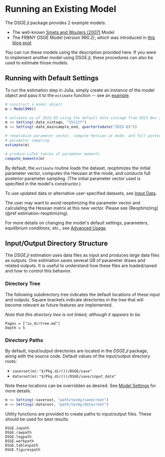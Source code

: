 # Running an Existing Model

The DSGE.jl package provides 2 example models:

- The well-known [Smets and Wouters (2007)](https://www.aeaweb.org/articles?id=10.1257/aer.97.3.586) Model
- The FRBNY DSGE Model (version 990.2), which was introduced in [this blog post](http://libertystreeteconomics.newyorkfed.org/2015/05/the-frbny-dsge-model-forecast-april-2015.html)

You can run these models using the description provided here. If you
were to implement another model using DSGE.jl, these procedures can also be used to
estimate those models.

## Running with Default Settings

To run the estimation step in Julia, simply create an instance of the model object and pass
it to the `estimate` function -- see an [example](https://github.com/FRBNY-DSGE/DSGE.jl/blob/master/docs/examples/run_default.jl).

```julia
# construct a model object
m = Model990()

# estimate as of 2015-Q3 using the default data vintage from 2015 Nov 27
m <= Setting(:data_vintage, "151127")
m <= Setting(:date_mainsample_end, quartertodate("2015-Q3"))

# reoptimize parameter vector, compute Hessian at mode, and full posterior
# parameter sampling
estimate(m)

# produce LaTeX tables of parameter moments
compute_moments(m)
```

By default, the `estimate` routine loads the dataset, reoptimizes the initial parameter
vector, computes the Hessian at the mode, and conducts full posterior parameter sampling.
(The initial parameter vector used is specified in the model's constructor.)

To use updated data or alternative user-specified datasets, see [Input Data](@ref).

The user may want to avoid reoptimizing the parameter vector and calculating the
Hessian matrix at this new vector. Please see [Reoptimizing](@ref estimation-reoptimizing).

For more details on changing the model's default settings, parameters, equilibrium
conditions, etc., see [Advanced Usage](@ref).

## Input/Output Directory Structure

The *DSGE.jl* estimation uses data files as input and produces large data files
as outputs. One estimation saves several GB of parameter draws and
related outputs. It is useful to understand how these files are loaded/saved
and how to control this behavior.

### Directory Tree
The following subdirectory tree indicates the default locations of
these input and outputs. Square brackets indicate directories in the tree that
will become relevant as future features are implemented.

*Note that this directory tree is not linked, although it appears to be.*

```@contents
Pages = ["io_dirtree.md"]
Depth = 5
```

### Directory Paths

By default, input/output directories are located in the *DSGE.jl* package, along
with the source code. Default values of the input/output directory roots:

- `saveroot(m)`: `"$(Pkg.dir())/DSGE/save"`
- `dataroot(m)`: `"$(Pkg.dir())/DSGE/save/input_data"`

Note these locations can be overridden as desired. See [Model Settings](@ref) for more
details.

```julia
m <= Setting(:saveroot, "path/to/my/save/root")
m <= Setting(:dataroot, "path/to/my/data/root")
```

Utility functions are provided to create paths to input/output files. These should be used
for best results.

```@docs
DSGE.inpath
DSGE.rawpath
DSGE.logpath
DSGE.workpath
DSGE.tablespath
DSGE.figurespath
```